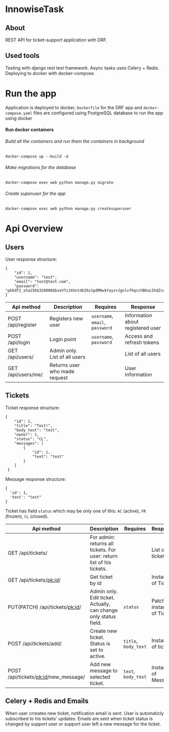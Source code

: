 # InnowiseTask
## About
REST API for ticket-support application with DRF. 


## Used tools
Testing with django rest test framework. Async tasks uses Celery + Redis. Deploying to docker with docker-compose.

# Run the app

Application is deployed to docker, `Dockerfile` for the DRF app and `docker-compose.yaml` files are configured using PostgreSQL database to run the app using docker
    
#### Run docker containers
###### Build all the containers and run them the containers in background
    docker-compose up --build -d
###### Make migrations for the database
    docker-compose exec web python manage.py migrate
###### Create superuser for the app
    docker-compose exec web python manage.py createsuperuser

# Api Overview

## Users

User response structure: 
```
{
    "id": 1,
    "username": "test",
    "email": "test@test.com",
    "password": "pbkdf2_sha256$320000$bseVfzJXUntdbI6z1pdM6w$Yayz+JgnlvfhqcchB6uL5hdZsc8BMfpcBXxCsVBr7xI="
}
```

| Api method          | Description             | Requires                        | Response |
| -----------         | -----------             | -----------                     | ----------- |
| POST /api/register       | Registers new user       | `username`, `email`, `password` | Information about registered user
| POST /api/login          | Login point              | `username`, `password`          | Access and refresh tokens
| GET /api/users/         | Admin only. List of all users            |           | List of all users
| GET /api/users/me/         | Returns user who made request           |           | User information

## Tickets

Ticket response structure: 
```
{
    "id": 1,
    "title": "Test!",
    "body_text": "test",
    "owner": 1,
    "status": "CL",
    "messages": [
        {
            "id": 1,
            "text": "test"
        }
    ]
 }
```

Message response structure:
```
{
  'id': 1,
  'text': "test"
}
```
Ticket has field `status` which may be only one of this: `AC` (active), `FR` (frozen), `CL` (closed).

| Api method          | Description             | Requires                        | Response |
| -----------         | -----------             | -----------                     | ----------- |
| GET /api/tickets/       | For admin: returns all tickets. For user: return list of his tickets.       |  | List of tickets.
| GET /api/tickets/<pk:id>/         | Get ticket by id              |           | Instance of Ticket
| PUT(PATCH) /api/tickets/<pk:id>/        | Admin only. Edit ticket. Actually, can change only status field.           |  `status`        | Patched instanse of Ticket
| POST /api/tickets/add/        | Create new ticket. Status is set to active.       |     `title`, `body_text`     | Instance of ticket
| POST /api/tickets/<pk:id>/new_message/        | Add new message to selected ticket.       |     `text`, `body_text`     | Instance of Message

## Celery + Redis and Emails

When user crreates new ticket, notification email is sent. User is automaticly subscribed to his tickets' updates. Emails are sent when ticket status is changed by support user or support user left a new message for the ticket.
